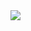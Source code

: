 <picture>
  <source
    srcset="https://github-readme-stats.vercel.app/api?username=zyt1678532032&show_icons=true&theme=dark"
    media="(prefers-color-scheme: dark)"
  />
  <source
    srcset="https://github-readme-stats.vercel.app/api?username=zyt1678532032&show_icons=true"
    media="(prefers-color-scheme: light), (prefers-color-scheme: no-preference)"
  />
  <img src="https://github-readme-stats.vercel.app/api?username=zyt1678532032&show_icons=true" align=right/>
</picture>
<!--![Top Langs](https://github-readme-stats.vercel.app/api/top-langs/?username=zyt1678532032&layout=compact&hide=objective-c,swift)-->
<!-- <img src="https://github-readme-stats.vercel.app/api/top-langs/?username=zyt1678532032&layout=compact&hide=objective-c,swift" alt="" align=right /> -->
